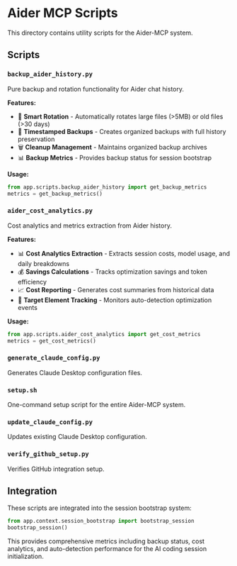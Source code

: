 # Aider MCP Scripts

This directory contains utility scripts for the Aider-MCP system.

## Scripts

### `backup_aider_history.py`
Pure backup and rotation functionality for Aider chat history.

**Features:**
- 🔄 **Smart Rotation** - Automatically rotates large files (>5MB) or old files (>30 days)
- 💾 **Timestamped Backups** - Creates organized backups with full history preservation
- 🗑️ **Cleanup Management** - Maintains organized backup archives
- 📊 **Backup Metrics** - Provides backup status for session bootstrap

**Usage:**
```python
from app.scripts.backup_aider_history import get_backup_metrics
metrics = get_backup_metrics()
```

### `aider_cost_analytics.py`
Cost analytics and metrics extraction from Aider history.

**Features:**
- 📊 **Cost Analytics Extraction** - Extracts session costs, model usage, and daily breakdowns
- 💰 **Savings Calculations** - Tracks optimization savings and token efficiency
- 📈 **Cost Reporting** - Generates cost summaries from historical data
- 🎯 **Target Element Tracking** - Monitors auto-detection optimization events

**Usage:**
```python
from app.scripts.aider_cost_analytics import get_cost_metrics
metrics = get_cost_metrics()
```

### `generate_claude_config.py`
Generates Claude Desktop configuration files.

### `setup.sh`
One-command setup script for the entire Aider-MCP system.

### `update_claude_config.py`
Updates existing Claude Desktop configuration.

### `verify_github_setup.py`
Verifies GitHub integration setup.

## Integration

These scripts are integrated into the session bootstrap system:

```python
from app.context.session_bootstrap import bootstrap_session
bootstrap_session()
```

This provides comprehensive metrics including backup status, cost analytics, and auto-detection performance for the AI coding session initialization.
